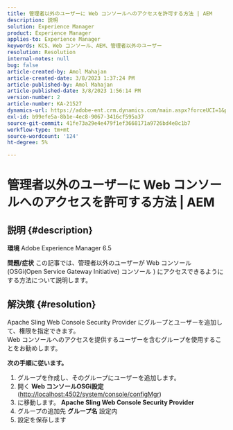 ```yaml
---
title: 管理者以外のユーザーに Web コンソールへのアクセスを許可する方法 | AEM
description: 説明
solution: Experience Manager
product: Experience Manager
applies-to: Experience Manager
keywords: KCS、Web コンソール、AEM、管理者以外のユーザー
resolution: Resolution
internal-notes: null
bug: false
article-created-by: Amol Mahajan
article-created-date: 3/8/2023 1:37:24 PM
article-published-by: Amol Mahajan
article-published-date: 3/8/2023 1:56:14 PM
version-number: 2
article-number: KA-21527
dynamics-url: https://adobe-ent.crm.dynamics.com/main.aspx?forceUCI=1&pagetype=entityrecord&etn=knowledgearticle&id=e16cac55-b6bd-ed11-83ff-6045bd006268
exl-id: b99efe5a-8b1e-4ec8-9067-3416cf595a37
source-git-commit: 41fe73a29e4e479f1ef3668171a9726bd4e8c1b7
workflow-type: tm+mt
source-wordcount: '124'
ht-degree: 5%

---
```


# 管理者以外のユーザーに Web コンソールへのアクセスを許可する方法 | AEM

## 説明 {#description}

<b>環境</b>
Adobe Experience Manager 6.5


<b>問題/症状</b>
この記事では、管理者以外のユーザーが Web コンソール (OSGi(Open Service Gateway Initiative) コンソール ) にアクセスできるようにする方法について説明します。


## 解決策 {#resolution}

Apache Sling Web Console Security Provider にグループとユーザーを追加して、権限を指定できます。<br>
Web コンソールへのアクセスを提供するユーザーを含むグループを使用することをお勧めします。



<b>次の手順に従います。</b>

1. グループを作成し、そのグループにユーザーを追加します。
2. 開く <b>Web コンソール</b><b>OSGi</b><b>設定</b> ([http://localhost:4502/system/console/configMgr](http://localhost:4502/system/console/configMgr))
3. に移動します。 <b>Apache Sling Web Console Security Provider</b>
4. グループの追加先 <b>グループ名</b> 設定内
5. 設定を保存します
